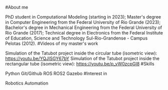 #About me

PhD student in Computational Modeling (starting in 2023);
Master's degree in Computer Engineering from the Federal University of Rio Grande (2023);
Bachelor's degree in Mechanical Engineering from the Federal University of Rio Grande (2017);
Technical degree in Electronics from the Federal Institute of Education, Science and Technology Sul-Rio-Grandense - Campus Pelotas (2012).
#Videos of my master's work

Simulation of the Tatubot project inside the circular tube (isometric view): https://youtu.be/YQJISGY67bY
Simulation of the Tatubot project inside the rectangular tube (isometric view): https://youtu.be/p_vW0zcpGI8
#Skills

Python
Git/Github
ROS
ROS2
Gazebo
#Interest in

Robotics
Automation

